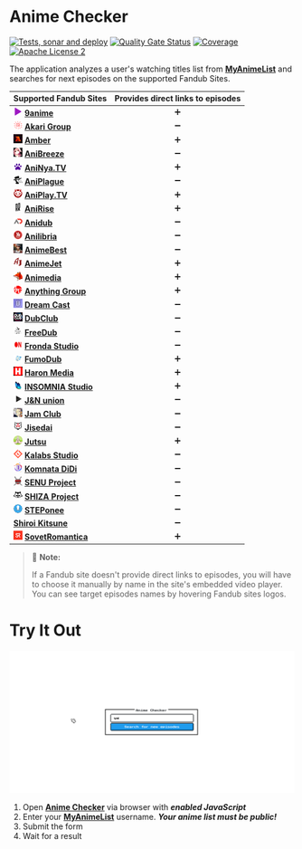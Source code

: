 # Anime Checker

[![Tests, sonar and deploy](https://github.com/nasirov/anime-checker/actions/workflows/on_push_wf.yaml/badge.svg?branch=master&event=push)](https://github.com/nasirov/anime-checker/actions/workflows/on_push_wf.yaml)
[![Quality Gate Status](https://sonarcloud.io/api/project_badges/measure?project=nasirov_anime-checker&metric=alert_status)](https://sonarcloud.io/dashboard?id=nasirov_anime-checker)
[![Coverage](https://sonarcloud.io/api/project_badges/measure?project=nasirov_anime-checker&metric=coverage)](https://sonarcloud.io/dashboard?id=nasirov_anime-checker)
[![Apache License 2](https://img.shields.io/badge/license-ASF2-blue.svg)](https://www.apache.org/licenses/LICENSE-2.0.txt)

The application analyzes a user's watching titles list from **[MyAnimeList](https://myanimelist.net/)** and searches for next episodes on the
supported Fandub Sites.

| Supported Fandub Sites                                                                                                                  | Provides direct links to episodes |
|:----------------------------------------------------------------------------------------------------------------------------------------|:---------------------------------:|
| [![9anime](/images/favicons/9anime.png)](https://9anime.id/) **[9anime](https://9anime.id/)**                                           |         :heavy_plus_sign:         |
| [![akariGroup](/images/favicons/akariGroup.png)](https://akari-anime.com/) **[Akari Group](https://akari-anime.com/)**                  |        :heavy_minus_sign:         |
| [![amber](/images/favicons/amber.png)](https://vkstudioamber.github.io/) **[Amber](https://vkstudioamber.github.io/)**                  |         :heavy_plus_sign:         |
| [![anibreeze](/images/favicons/anibreeze.png)](http://anibreeze.ru/) **[AniBreeze](http://anibreeze.ru/)**                              |        :heavy_minus_sign:         |
| [![aniNyaTv](/images/favicons/aniNyaTv.png)](https://aninyatv.ru/) **[AniNya.TV](https://aninyatv.ru/)**                                |         :heavy_plus_sign:         |
| [![aniPlague](/images/favicons/aniPlague.png)](https://plaguestudios.nl/) **[AniPlague](https://plaguestudios.nl/)**                    |        :heavy_minus_sign:         |
| [![aniPlayTv](/images/favicons/aniPlayTv.png)](https://aniplay.tv/) **[AniPlay.TV](https://aniplay.tv/)**                               |         :heavy_plus_sign:         |
| [![aniRise](/images/favicons/aniRise.png)](https://anirise.com/) **[AniRise](https://anirise.com/)**                                    |         :heavy_plus_sign:         |
| [![anidub](/images/favicons/anidub.png)](https://anime.anidub.life/) **[Anidub](https://anime.anidub.life/)**                           |        :heavy_minus_sign:         |
| [![anilibria](/images/favicons/anilibria.png)](https://www.anilibria.tv/) **[Anilibria](https://www.anilibria.tv/)**                    |        :heavy_minus_sign:         |
| [![animeBest](/images/favicons/animeBest.png)](https://anime1.animebesst.org/) **[AnimeBest](https://anime1.animebesst.org/)**          |        :heavy_minus_sign:         |
| [![animeJet](/images/favicons/animeJet.png)](https://animejet.ru/) **[AnimeJet](https://animejet.ru/)**                                 |         :heavy_plus_sign:         |
| [![animedia](/images/favicons/animedia.png)](https://online.animedia.tv/) **[Animedia](https://online.animedia.tv/)**                   |         :heavy_plus_sign:         |
| [![anythingGroup](/images/favicons/anythingGroup.png)](https://a-g.site/) **[Anything Group](https://a-g.site/)**                       |         :heavy_plus_sign:         |
| [![dreamCast](/images/favicons/dreamCast.png)](https://dreamerscast.com/) **[Dream Cast](https://dreamerscast.com/)**                   |        :heavy_minus_sign:         |
| [![dubClub](/images/favicons/dubClub.png)](https://dubclub.online/) **[DubClub](https://dubclub.online/)**                              |        :heavy_minus_sign:         |
| [![freeDub](/images/favicons/freeDub.png)](https://freedubstudio.club/) **[FreeDub](https://freedubstudio.club/)**                      |        :heavy_minus_sign:         |
| [![frondaStudio](/images/favicons/frondaStudio.png)](https://frondastudio.ru/) **[Fronda Studio](https://frondastudio.ru/)**            |        :heavy_minus_sign:         |
| [![fumoDub](/images/favicons/fumoDub.png)](https://fumodub.ru/) **[FumoDub](https://fumodub.ru/)**                                      |         :heavy_plus_sign:         |
| [![haronMedia](/images/favicons/haronMedia.png)](https://haronmedia.online/) **[Haron Media](https://haronmedia.online/)**              |         :heavy_plus_sign:         |
| [![insomniaStudio](/images/favicons/insomniaStudio.png)](https://somnis.ru/) **[INSOMNIA Studio](https://somnis.ru/)**                  |         :heavy_plus_sign:         |
| [![jnUnion](/images/favicons/jnUnion.png)](https://jn-union.com/) **[J&N union](https://jn-union.com/)**                                |        :heavy_minus_sign:         |
| [![jamClub](/images/favicons/jamClub.png)](https://jam-club.org/) **[Jam Club](https://jam-club.org/)**                                 |        :heavy_minus_sign:         |
| [![jisedai](/images/favicons/jisedai.png)](https://jisedai.tv/) **[Jisedai](https://jisedai.tv/)**                                      |        :heavy_minus_sign:         |
| [![jutsu](/images/favicons/jutsu.png)](https://jut.su/) **[Jutsu](https://jut.su/)**                                                    |         :heavy_plus_sign:         |
| [![kalabsStudio](/images/favicons/kalabsStudio.png)](https://kalabs.bicbai.ru/) **[Kalabs Studio](https://kalabs.bicbai.ru/)**          |        :heavy_minus_sign:         |
| [![komnataDidi](/images/favicons/komnataDidi.png)](https://komnatadidi.com/) **[Komnata DiDi](https://komnatadidi.com/)**               |        :heavy_minus_sign:         |
| [![senuProject](/images/favicons/senuProject.png)](https://senu.pro/) **[SENU Project](https://senu.pro/)**                             |        :heavy_minus_sign:         |
| [![shizaProject](/images/favicons/shizaProject.png)](https://shiza-project.com/) **[SHIZA Project](https://shiza-project.com/)**        |        :heavy_minus_sign:         |
| [![stepOnee](/images/favicons/stepOnee.png)](https://steponee.tv/) **[STEPonee](https://steponee.tv/)**                                 |        :heavy_minus_sign:         |
| **[Shiroi Kitsune](https://shiroikitsune.org/)**                                                                                        |        :heavy_minus_sign:         |
| [![sovetRomantica](/images/favicons/sovetRomantica.png)](https://sovetromantica.com/) **[SovetRomantica](https://sovetromantica.com/)** |         :heavy_plus_sign:         |

> :memo: **Note:**
>
> If a Fandub site doesn't provide direct links to episodes, you will have to choose it manually by name in the site's embedded video player.
> You can see target episodes names by hovering Fandub sites logos.

# Try It Out

![Flow](/images/flow.gif)

1. Open **[Anime Checker](https://anime-checker.nasirov.info/)** via browser with ***enabled JavaScript***
2. Enter your **[MyAnimeList](https://myanimelist.net/)** username. ***Your anime list must be public!***
3. Submit the form
4. Wait for a result
